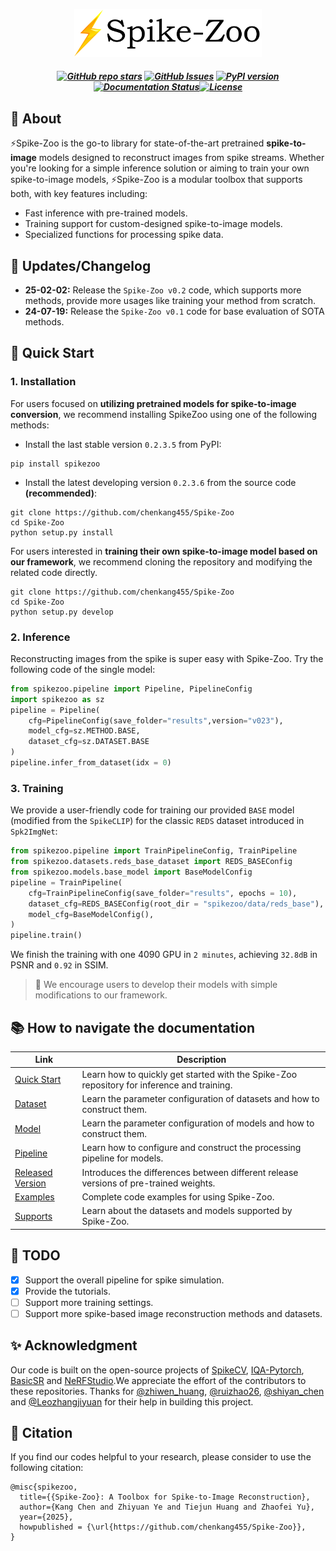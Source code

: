 <p align="center">
    <img src="imgs/spike-zoo.png" width="300"/>
<p>

<h5 align="center">

[![GitHub repo stars](https://img.shields.io/github/stars/chenkang455/Spike-Zoo?style=flat&logo=github&logoColor=whitesmoke&label=Stars)](https://github.com/chenkang455/Spike-Zoo/stargazers) [![GitHub Issues](https://img.shields.io/github/issues/chenkang455/Spike-Zoo?style=flat&logo=github&logoColor=whitesmoke&label=Stars)](https://github.com/chenkang455/Spike-Zoo/issues) <a href="https://badge.fury.io/py/spikezoo"><img src="https://badge.fury.io/py/spikezoo.svg" alt="PyPI version"></a>  <a href='https://spike-zoo.readthedocs.io/zh-cn/latest/index.html'><img src='https://readthedocs.com/projects/plenoptix-nerfstudio/badge/?version=latest' alt='Documentation Status' /></a>[![License](https://img.shields.io/badge/License-MIT-yellow)](https://github.com/chenkang455/Spike-Zoo)
<p>



<!-- <h2 align="center"> 
  <a href="">⚡Spike-Zoo: 
  </a>
</h2> -->

## 📖 About
⚡Spike-Zoo is the go-to library for state-of-the-art pretrained **spike-to-image** models designed to reconstruct images from spike streams. Whether you're looking for a simple inference solution or aiming to train your own spike-to-image models, ⚡Spike-Zoo is a modular toolbox that supports both, with key features including:

- Fast inference with pre-trained models.
- Training support for custom-designed spike-to-image models.
- Specialized functions for processing spike data.


## 🚩 Updates/Changelog
* **25-02-02:** Release the `Spike-Zoo v0.2` code, which supports more methods, provide more usages like training your method from scratch.
* **24-07-19:** Release the `Spike-Zoo v0.1` code for base evaluation of SOTA methods.

## 🍾 Quick Start
### 1. Installation
For users focused on **utilizing pretrained models for spike-to-image conversion**, we recommend installing SpikeZoo using one of the following methods:

* Install the last stable version `0.2.3.5` from PyPI:
```
pip install spikezoo
```
*  Install the latest developing version `0.2.3.6` from the source code **(recommended)**:
```
git clone https://github.com/chenkang455/Spike-Zoo
cd Spike-Zoo
python setup.py install
```

For users interested in **training their own spike-to-image model based on our framework**, we recommend cloning the repository and modifying the related code directly.
```
git clone https://github.com/chenkang455/Spike-Zoo
cd Spike-Zoo
python setup.py develop
```

### 2. Inference 
Reconstructing images from the spike is super easy with Spike-Zoo. Try the following code of the single model:
``` python
from spikezoo.pipeline import Pipeline, PipelineConfig
import spikezoo as sz
pipeline = Pipeline(
    cfg=PipelineConfig(save_folder="results",version="v023"),
    model_cfg=sz.METHOD.BASE,
    dataset_cfg=sz.DATASET.BASE 
)
pipeline.infer_from_dataset(idx = 0)
```


### 3. Training
We provide a user-friendly code for training our provided `BASE` model (modified from the `SpikeCLIP`) for the classic `REDS` dataset introduced in `Spk2ImgNet`:
``` python
from spikezoo.pipeline import TrainPipelineConfig, TrainPipeline
from spikezoo.datasets.reds_base_dataset import REDS_BASEConfig
from spikezoo.models.base_model import BaseModelConfig
pipeline = TrainPipeline(
    cfg=TrainPipelineConfig(save_folder="results", epochs = 10),
    dataset_cfg=REDS_BASEConfig(root_dir = "spikezoo/data/reds_base"),
    model_cfg=BaseModelConfig(),
)
pipeline.train()
``` 
We finish the training with one 4090 GPU in `2 minutes`, achieving `32.8dB` in PSNR and `0.92` in SSIM.

> 🌟 We encourage users to develop their models with simple modifications to our framework.

## 📚 How to navigate the documentation

| **Link** | **Description** |
| --- | --- |
| [Quick Start](https://spike-zoo.readthedocs.io/zh-cn/latest/%E5%BF%AB%E9%80%9F%E5%BC%80%E5%A7%8B.html) | Learn how to quickly get started with the Spike-Zoo repository for inference and training. |
| [Dataset](https://spike-zoo.readthedocs.io/zh-cn/latest/%E6%95%B0%E6%8D%AE%E9%9B%86.html) | Learn the parameter configuration of datasets and how to construct them. |
| [Model](https://spike-zoo.readthedocs.io/zh-cn/latest/%E6%A8%A1%E5%9E%8B.html) | Learn the parameter configuration of models and how to construct them. |
| [Pipeline](https://spike-zoo.readthedocs.io/zh-cn/latest/%E5%A4%84%E7%90%86%E7%AE%A1%E7%BA%BF.html) | Learn how to configure and construct the processing pipeline for models. |
| [Released Version](https://spike-zoo.readthedocs.io/zh-cn/latest/%E5%8F%91%E8%A1%8C%E7%89%88%E6%9C%AC%E4%BB%8B%E7%BB%8D.html) | Introduces the differences between different release versions of pre-trained weights. |
| [Examples](https://spike-zoo.readthedocs.io/zh-cn/latest/%E4%BD%BF%E7%94%A8%E4%BE%8B%E5%AD%90.html) | Complete code examples for using Spike-Zoo. |
| [Supports](https://spike-zoo.readthedocs.io/zh-cn/latest/%E6%94%AF%E6%8C%81%E8%8C%83%E5%9B%B4.html) | Learn about the datasets and models supported by Spike-Zoo. |


## 📅 TODO
- [x] Support the overall pipeline for spike simulation. 
- [x] Provide the tutorials.
- [ ] Support more training settings.
- [ ] Support more spike-based image reconstruction methods and datasets. 

## ✨‍ Acknowledgment
Our code is built on the open-source projects of [SpikeCV](https://spikecv.github.io/), [IQA-Pytorch](https://github.com/chaofengc/IQA-PyTorch), [BasicSR](https://github.com/XPixelGroup/BasicSR) and [NeRFStudio](https://github.com/nerfstudio-project/nerfstudio).We appreciate the effort of the contributors to these repositories. Thanks for [@zhiwen_huang](https://github.com/hzw-abc), [@ruizhao26](https://github.com/ruizhao26), [@shiyan_chen](https://github.com/hnmizuho) and [@Leozhangjiyuan](https://github.com/Leozhangjiyuan) for their help in building this project.

## 📑 Citation
If you find our codes helpful to your research, please consider to use the following citation:
```
@misc{spikezoo,
  title={{Spike-Zoo}: A Toolbox for Spike-to-Image Reconstruction},
  author={Kang Chen and Zhiyuan Ye and Tiejun Huang and Zhaofei Yu},
  year={2025},
  howpublished = {\url{https://github.com/chenkang455/Spike-Zoo}},
}
```
